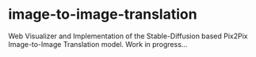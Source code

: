 # image-to-image-translation

Web Visualizer and Implementation of the Stable-Diffusion based Pix2Pix Image-to-Image Translation model. Work in progress...
